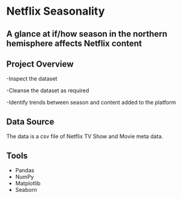 # Netflix Seasonality
## A glance at if/how season in the northern hemisphere affects Netflix content

## Project Overview
-Inspect the dataset

-Cleanse the dataset as required

-Identify trends between season and content added to the platform

## Data Source
The data is a csv file of Netflix TV Show and Movie meta data.

## Tools
- Pandas
- NumPy
- Matplotlib
- Seaborn
